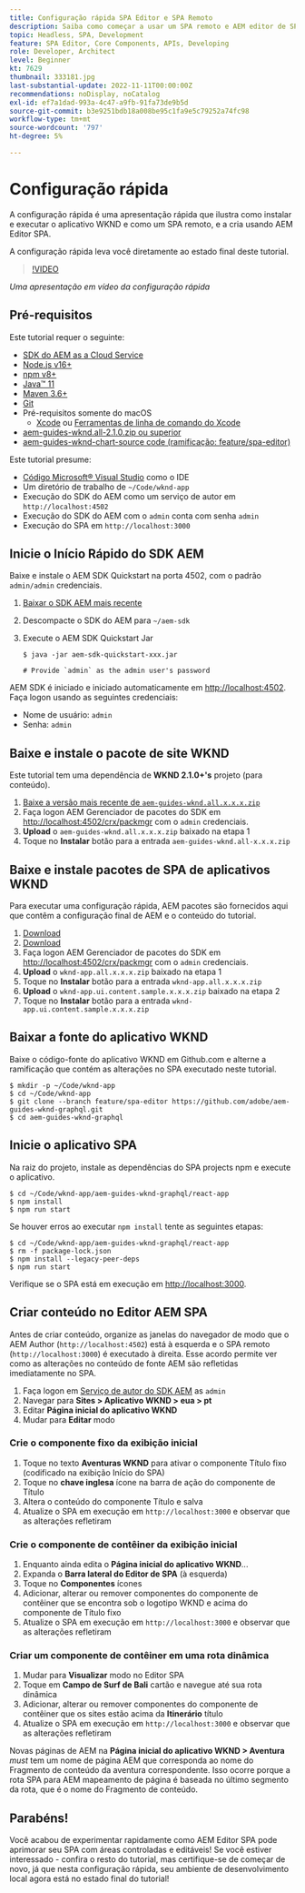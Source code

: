 ```yaml
---
title: Configuração rápida SPA Editor e SPA Remoto
description: Saiba como começar a usar um SPA remoto e AEM editor de SPA em 15 minutos!
topic: Headless, SPA, Development
feature: SPA Editor, Core Components, APIs, Developing
role: Developer, Architect
level: Beginner
kt: 7629
thumbnail: 333181.jpg
last-substantial-update: 2022-11-11T00:00:00Z
recommendations: noDisplay, noCatalog
exl-id: ef7a1dad-993a-4c47-a9fb-91fa73de9b5d
source-git-commit: b3e9251bdb18a008be95c1fa9e5c79252a74fc98
workflow-type: tm+mt
source-wordcount: '797'
ht-degree: 5%

---
```


# Configuração rápida

A configuração rápida é uma apresentação rápida que ilustra como instalar e executar o aplicativo WKND e como um SPA remoto, e a cria usando AEM Editor SPA.

A configuração rápida leva você diretamente ao estado final deste tutorial.

>[!VIDEO](https://video.tv.adobe.com/v/333181?quality=12&learn=on)

_Uma apresentação em vídeo da configuração rápida_

## Pré-requisitos

Este tutorial requer o seguinte:

+ [SDK do AEM as a Cloud Service](https://experienceleague.adobe.com/docs/experience-manager-learn/cloud-service/local-development-environment-set-up/aem-runtime.html?lang=en)
+ [Node.js v16+](https://nodejs.org/en/)
+ [npm v8+](https://www.npmjs.com/)
+ [Java™ 11](https://downloads.experiencecloud.adobe.com/content/software-distribution/en/general.html)
+ [Maven 3.6+](https://maven.apache.org/)
+ [Git](https://git-scm.com/downloads)
+ Pré-requisitos somente do macOS
   + [Xcode](https://developer.apple.com/xcode/) ou [Ferramentas de linha de comando do Xcode](https://developer.apple.com/xcode/resources/)
+ [aem-guides-wknd.all-2.1.0.zip ou superior](https://github.com/adobe/aem-guides-wknd/releases)
+ [aem-guides-wknd-chart-source code (ramificação: feature/spa-editor)](https://github.com/adobe/aem-guides-wknd-graphql/tree/feature/spa-editor)


Este tutorial presume:

+ [Código Microsoft® Visual Studio](https://visualstudio.microsoft.com/) como o IDE
+ Um diretório de trabalho de `~/Code/wknd-app`
+ Execução do SDK do AEM como um serviço de autor em `http://localhost:4502`
+ Execução do SDK do AEM com o `admin` conta com senha `admin`
+ Execução do SPA em `http://localhost:3000`

## Inicie o Início Rápido do SDK AEM

Baixe e instale o AEM SDK Quickstart na porta 4502, com o padrão `admin/admin` credenciais.

1. [Baixar o SDK AEM mais recente](https://experience.adobe.com/#/downloads/content/software-distribution/en/aemcloud.html?fulltext=AEM*+SDK*&amp;orderby=%40jcr%3Acontent%2Fjcr%3AlastModified&amp;orderby.sort=desc&amp;layout=list&amp;p.offset=0&amp;p.limit=1)
1. Descompacte o SDK do AEM para `~/aem-sdk`
1. Execute o AEM SDK Quickstart Jar

   ```
   $ java -jar aem-sdk-quickstart-xxx.jar
   
   # Provide `admin` as the admin user's password
   ```

AEM SDK é iniciado e iniciado automaticamente em [http://localhost:4502](http://localhost:4502). Faça logon usando as seguintes credenciais:

+ Nome de usuário: `admin`
+ Senha: `admin`

## Baixe e instale o pacote de site WKND

Este tutorial tem uma dependência de __WKND 2.1.0+&#39;s__ projeto (para conteúdo).

1. [Baixe a versão mais recente de `aem-guides-wknd.all.x.x.x.zip`](https://github.com/adobe/aem-guides-wknd/releases)
1. Faça logon AEM Gerenciador de pacotes do SDK em [http://localhost:4502/crx/packmgr](http://localhost:4502/crx/packmgr) com o `admin` credenciais.
1. __Upload__ o `aem-guides-wknd.all.x.x.x.zip` baixado na etapa 1
1. Toque no __Instalar__ botão para a entrada `aem-guides-wknd.all-x.x.x.zip`

## Baixe e instale pacotes de SPA de aplicativos WKND

Para executar uma configuração rápida, AEM pacotes são fornecidos aqui que contêm a configuração final de AEM e o conteúdo do tutorial.

1. [Download ](./assets/quick-setup/wknd-app.all-1.0.0-SNAPSHOT.zip)
1. [Download ](./assets/quick-setup/wknd-app.ui.content.sample-1.0.1.zip)
1. Faça logon AEM Gerenciador de pacotes do SDK em [http://localhost:4502/crx/packmgr](http://localhost:4502/crx/packmgr) com o `admin` credenciais.
1. __Upload__ o `wknd-app.all.x.x.x.zip` baixado na etapa 1
1. Toque no __Instalar__ botão para a entrada `wknd-app.all.x.x.x.zip`
1. __Upload__ o `wknd-app.ui.content.sample.x.x.x.zip` baixado na etapa 2
1. Toque no __Instalar__ botão para a entrada `wknd-app.ui.content.sample.x.x.x.zip`

## Baixar a fonte do aplicativo WKND

Baixe o código-fonte do aplicativo WKND em Github.com e alterne a ramificação que contém as alterações no SPA executado neste tutorial.

```
$ mkdir -p ~/Code/wknd-app
$ cd ~/Code/wknd-app
$ git clone --branch feature/spa-editor https://github.com/adobe/aem-guides-wknd-graphql.git
$ cd aem-guides-wknd-graphql
```

## Inicie o aplicativo SPA

Na raiz do projeto, instale as dependências do SPA projects npm e execute o aplicativo.

```
$ cd ~/Code/wknd-app/aem-guides-wknd-graphql/react-app
$ npm install
$ npm run start
```

Se houver erros ao executar `npm install` tente as seguintes etapas:

```
$ cd ~/Code/wknd-app/aem-guides-wknd-graphql/react-app
$ rm -f package-lock.json
$ npm install --legacy-peer-deps
$ npm run start
```

Verifique se o SPA está em execução em [http://localhost:3000](http://localhost:3000).

## Criar conteúdo no Editor AEM SPA

Antes de criar conteúdo, organize as janelas do navegador de modo que o AEM Author (`http://localhost:4502`) está à esquerda e o SPA remoto (`http://localhost:3000`) é executado à direita. Esse acordo permite ver como as alterações no conteúdo de fonte AEM são refletidas imediatamente no SPA.

1. Faça logon em [Serviço de autor do SDK AEM](http://localhost:4502) as `admin`
1. Navegar para __Sites > Aplicativo WKND > eua > pt__
1. Editar __Página inicial do aplicativo WKND__
1. Mudar para __Editar__ modo

### Crie o componente fixo da exibição inicial

1. Toque no texto __Aventuras WKND__ para ativar o componente Título fixo (codificado na exibição Início do SPA)
1. Toque no __chave inglesa__ ícone na barra de ação do componente de Título
1. Altera o conteúdo do componente Título e salva
1. Atualize o SPA em execução em `http://localhost:3000` e observar que as alterações refletiram

### Crie o componente de contêiner da exibição inicial

1. Enquanto ainda edita o __Página inicial do aplicativo WKND__...
1. Expanda o __Barra lateral do Editor de SPA__ (à esquerda)
1. Toque no __Componentes__ ícones
1. Adicionar, alterar ou remover componentes do componente de contêiner que se encontra sob o logotipo WKND e acima do componente de Título fixo
1. Atualize o SPA em execução em `http://localhost:3000` e observar que as alterações refletiram

### Criar um componente de contêiner em uma rota dinâmica

1. Mudar para __Visualizar__ modo no Editor SPA
1. Toque em __Campo de Surf de Bali__ cartão e navegue até sua rota dinâmica
1. Adicionar, alterar ou remover componentes do componente de contêiner que os sites estão acima da __Itinerário__ título
1. Atualize o SPA em execução em `http://localhost:3000` e observar que as alterações refletiram

Novas páginas de AEM na __Página inicial do aplicativo WKND > Aventura__ _must_ tem um nome de página AEM que corresponda ao nome do Fragmento de conteúdo da aventura correspondente. Isso ocorre porque a rota SPA para AEM mapeamento de página é baseada no último segmento da rota, que é o nome do Fragmento de conteúdo.

## Parabéns!

Você acabou de experimentar rapidamente como AEM Editor SPA pode aprimorar seu SPA com áreas controladas e editáveis! Se você estiver interessado - confira o resto do tutorial, mas certifique-se de começar de novo, já que nesta configuração rápida, seu ambiente de desenvolvimento local agora está no estado final do tutorial!
